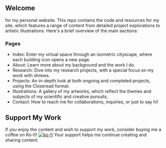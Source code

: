 ## Welcome
for my personal website. This repo contains the code and resources for my site, which features a range of content from detailed project explorations to artistic illustrations. Here's a brief overview of the main sections:

### Pages
- Index: Enter my virtual space through an isometric cityscape, where each building icon opens a new page.
- About: Learn more about my background and the work I do.
- Research: Dive into my research projects, with a special focus on my work with shrews.
- Projects: An in-depth look at both ongoing and completed projects, using the Closeread format.
- Illustrations: A gallery of my artworks, which reflect the themes and subjects of my scientific and creative pursuits.
- Contact: How to reach me for collaborations, inquiries, or just to say hi!

## Support My Work
If you enjoy the content and wish to support my work, consider buying me a coffee on Ko-fi! 
[![ko-fi](https://ko-fi.com/img/githubbutton_sm.svg)](https://ko-fi.com/I2I71CEP0Y)
Your support helps me continue creating and sharing content.

